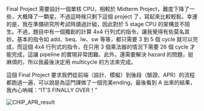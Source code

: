 Final Project 需要設計一個單核 CPU，相較於 Midterm Project，難度下降了一些，大概降了一顆星。不過這時候只剩下這個 project 了，寫起來比較輕鬆。幸運的是，我在準備研究所考試時讀過計組，因此對於 5 stage CPU 的架構並不陌生。不過，題目中有一個獨創的計算 4x4 行列式的指令，讓我覺得有些莫名其妙。基本的指令如 add、beq、lw、sw 等等，都只需要 3 到 5 個 cycle 就可以完成，而這個 4x4 行列式的指令，在只用 3 個乘法器的情況下需要 26 個 cycle 才能完成，這讓 pipeline 的實現非常困難。此外，還需要解決 hazard 的問題，挺麻煩的，所以我最後決定用 multicycle 的方法來完成。

這個 Final Project 要求我們從前端（設計、模擬）到後段（驗證、APR）的流程都跑過一遍，可以說是為這門課做了一個完美ending。最後看到 A 出來的結果，我內心吶喊：“IT'S FINALLY OVER！”

![CHIP_APR_result](https://github.com/ubenson20010518/UBENSON_NYCU_ICLAB/assets/169625082/89530809-40ae-40ec-b387-5df1f0044421)
